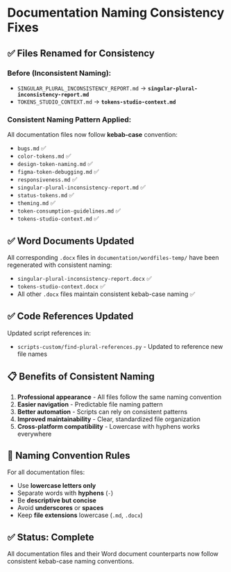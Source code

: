 # Documentation Naming Consistency Fixes

## ✅ **Files Renamed for Consistency**

### **Before (Inconsistent Naming):**
- `SINGULAR_PLURAL_INCONSISTENCY_REPORT.md` → **`singular-plural-inconsistency-report.md`**
- `TOKENS_STUDIO_CONTEXT.md` → **`tokens-studio-context.md`**

### **Consistent Naming Pattern Applied:**
All documentation files now follow **kebab-case** convention:
- `bugs.md` ✅
- `color-tokens.md` ✅
- `design-token-naming.md` ✅
- `figma-token-debugging.md` ✅
- `responsiveness.md` ✅
- `singular-plural-inconsistency-report.md` ✅
- `status-tokens.md` ✅
- `theming.md` ✅
- `token-consumption-guidelines.md` ✅
- `tokens-studio-context.md` ✅

## ✅ **Word Documents Updated**

All corresponding `.docx` files in `documentation/wordfiles-temp/` have been regenerated with consistent naming:
- `singular-plural-inconsistency-report.docx` ✅
- `tokens-studio-context.docx` ✅
- All other `.docx` files maintain consistent kebab-case naming ✅

## ✅ **Code References Updated**

Updated script references in:
- `scripts-custom/find-plural-references.py` - Updated to reference new file names

## 📋 **Benefits of Consistent Naming**

1. **Professional appearance** - All files follow the same naming convention
2. **Easier navigation** - Predictable file naming pattern
3. **Better automation** - Scripts can rely on consistent patterns
4. **Improved maintainability** - Clear, standardized file organization
5. **Cross-platform compatibility** - Lowercase with hyphens works everywhere

## 🎯 **Naming Convention Rules**

For all documentation files:
- Use **lowercase letters only**
- Separate words with **hyphens** (`-`)
- Be **descriptive but concise**
- Avoid **underscores** or **spaces**
- Keep **file extensions** lowercase (`.md`, `.docx`)

## ✅ **Status: Complete**

All documentation files and their Word document counterparts now follow consistent kebab-case naming conventions.

